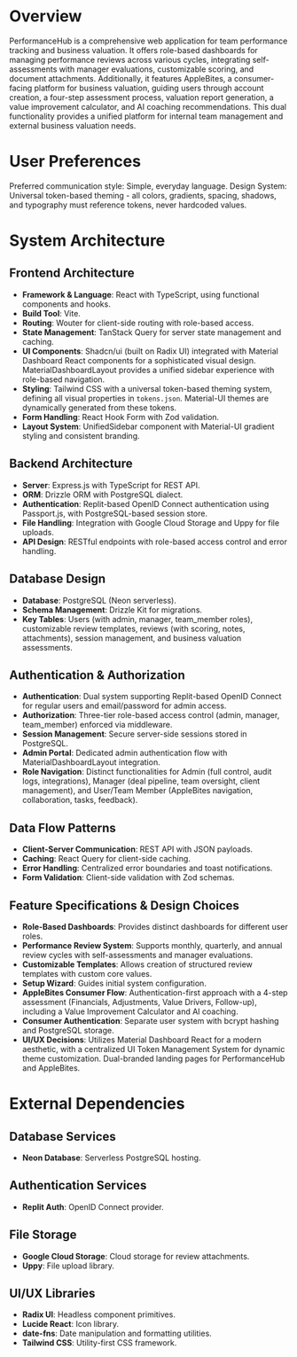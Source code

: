 # Overview
PerformanceHub is a comprehensive web application for team performance tracking and business valuation. It offers role-based dashboards for managing performance reviews across various cycles, integrating self-assessments with manager evaluations, customizable scoring, and document attachments. Additionally, it features AppleBites, a consumer-facing platform for business valuation, guiding users through account creation, a four-step assessment process, valuation report generation, a value improvement calculator, and AI coaching recommendations. This dual functionality provides a unified platform for internal team management and external business valuation needs.

# User Preferences
Preferred communication style: Simple, everyday language.
Design System: Universal token-based theming - all colors, gradients, spacing, shadows, and typography must reference tokens, never hardcoded values.

# System Architecture

## Frontend Architecture
- **Framework & Language**: React with TypeScript, using functional components and hooks.
- **Build Tool**: Vite.
- **Routing**: Wouter for client-side routing with role-based access.
- **State Management**: TanStack Query for server state management and caching.
- **UI Components**: Shadcn/ui (built on Radix UI) integrated with Material Dashboard React components for a sophisticated visual design. MaterialDashboardLayout provides a unified sidebar experience with role-based navigation.
- **Styling**: Tailwind CSS with a universal token-based theming system, defining all visual properties in `tokens.json`. Material-UI themes are dynamically generated from these tokens.
- **Form Handling**: React Hook Form with Zod validation.
- **Layout System**: UnifiedSidebar component with Material-UI gradient styling and consistent branding.

## Backend Architecture
- **Server**: Express.js with TypeScript for REST API.
- **ORM**: Drizzle ORM with PostgreSQL dialect.
- **Authentication**: Replit-based OpenID Connect authentication using Passport.js, with PostgreSQL-based session store.
- **File Handling**: Integration with Google Cloud Storage and Uppy for file uploads.
- **API Design**: RESTful endpoints with role-based access control and error handling.

## Database Design
- **Database**: PostgreSQL (Neon serverless).
- **Schema Management**: Drizzle Kit for migrations.
- **Key Tables**: Users (with admin, manager, team_member roles), customizable review templates, reviews (with scoring, notes, attachments), session management, and business valuation assessments.

## Authentication & Authorization
- **Authentication**: Dual system supporting Replit-based OpenID Connect for regular users and email/password for admin access.
- **Authorization**: Three-tier role-based access control (admin, manager, team_member) enforced via middleware.
- **Session Management**: Secure server-side sessions stored in PostgreSQL.
- **Admin Portal**: Dedicated admin authentication flow with MaterialDashboardLayout integration.
- **Role Navigation**: Distinct functionalities for Admin (full control, audit logs, integrations), Manager (deal pipeline, team oversight, client management), and User/Team Member (AppleBites navigation, collaboration, tasks, feedback).

## Data Flow Patterns
- **Client-Server Communication**: REST API with JSON payloads.
- **Caching**: React Query for client-side caching.
- **Error Handling**: Centralized error boundaries and toast notifications.
- **Form Validation**: Client-side validation with Zod schemas.

## Feature Specifications & Design Choices
- **Role-Based Dashboards**: Provides distinct dashboards for different user roles.
- **Performance Review System**: Supports monthly, quarterly, and annual review cycles with self-assessments and manager evaluations.
- **Customizable Templates**: Allows creation of structured review templates with custom core values.
- **Setup Wizard**: Guides initial system configuration.
- **AppleBites Consumer Flow**: Authentication-first approach with a 4-step assessment (Financials, Adjustments, Value Drivers, Follow-up), including a Value Improvement Calculator and AI coaching.
- **Consumer Authentication**: Separate user system with bcrypt hashing and PostgreSQL storage.
- **UI/UX Decisions**: Utilizes Material Dashboard React for a modern aesthetic, with a centralized UI Token Management System for dynamic theme customization. Dual-branded landing pages for PerformanceHub and AppleBites.

# External Dependencies

## Database Services
- **Neon Database**: Serverless PostgreSQL hosting.

## Authentication Services
- **Replit Auth**: OpenID Connect provider.

## File Storage
- **Google Cloud Storage**: Cloud storage for review attachments.
- **Uppy**: File upload library.

## UI/UX Libraries
- **Radix UI**: Headless component primitives.
- **Lucide React**: Icon library.
- **date-fns**: Date manipulation and formatting utilities.
- **Tailwind CSS**: Utility-first CSS framework.